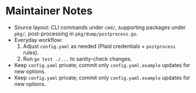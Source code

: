 # Maintainer Notes

- Source layout: CLI commands under `cmd/`, supporting packages under `pkg/`, post-processing in `pkg/dump/postprocess.go`.
- Everyday workflow:
  1. Adjust `config.yaml` as needed (Plaid credentials + `postprocess` rules).
  2. Run `go test ./...` to sanity-check changes.
- Keep `config.yaml` private; commit only `config.yaml.example` updates for new options.
- Keep `config.yaml` private; commit only `config.yaml.example` updates for new options.
